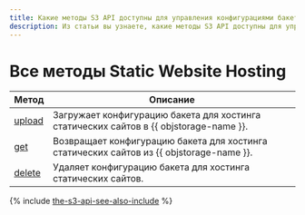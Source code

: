 ```yaml
---
title: Какие методы S3 API доступны для управления конфигурациями бакетов для статического веб-хостинга в {{ objstorage-full-name }}
description: Из статьи вы узнаете, какие методы S3 API доступны для управления конфигурациями бакетов для статического веб-хостинга.
---
```


# Все методы Static Website Hosting

Метод | Описание
----- | -----
[upload](hosting/upload.md) | Загружает конфигурацию бакета для хостинга статических сайтов в {{ objstorage-name }}.
[get](hosting/get.md) | Возвращает конфигурацию бакета для хостинга статических сайтов из {{ objstorage-name }}.
[delete](hosting/delete.md) | Удаляет конфигурацию бакета для хостинга статических сайтов.

{% include [the-s3-api-see-also-include](../../../_includes/storage/the-s3-api-see-also-include.md) %}